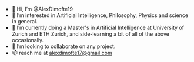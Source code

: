 - 👋 Hi, I’m @AlexDimofte19
- 👀 I’m interested in Artificial Intelligence, Philosophy, Physics and science in general.
- 🌱 I’m currently doing a Master's in Artificial Intelligence at University of Zurich and ETH Zurich, and side-learning a bit of all of the above occasionally.
- 💞️ I’m looking to collaborate on any project.
- 📫 reach me at alexdimofte17@gmail.com

<!---
AlexDimofte19/AlexDimofte19 is a ✨ special ✨ repository because its `README.md` (this file) appears on your GitHub profile.
You can click the Preview link to take a look at your changes.
--->
